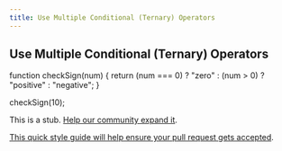 ```yaml
---
title: Use Multiple Conditional (Ternary) Operators
---
```

## Use Multiple Conditional (Ternary) Operators

function checkSign(num) {
    return (num === 0) ? "zero" : (num > 0) ? "positive" : "negative";
}

checkSign(10);

This is a stub. <a href='https://github.com/freecodecamp/guides/tree/master/src/pages/certifications/javascript-algorithms-and-data-structures/basic-javascript/use-multiple-conditional-ternary-operators/index.md' target='_blank' rel='nofollow'>Help our community expand it</a>.

<a href='https://github.com/freecodecamp/guides/blob/master/README.md' target='_blank' rel='nofollow'>This quick style guide will help ensure your pull request gets accepted</a>.

<!-- The article goes here, in GitHub-flavored Markdown. Feel free to add YouTube videos, images, and CodePen/JSBin embeds  -->
